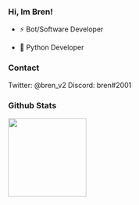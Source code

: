 ### Hi, Im Bren!

- ⚡️ Bot/Software Developer</b>

- 🐍 Python Developer</b>

### Contact

Twitter: @bren_v2
Discord: bren#2001

### Github Stats

<img src='https://github-readme-stats.vercel.app/api?username=djlorenzouasset&show_icons=true&theme=dark' height="160">

